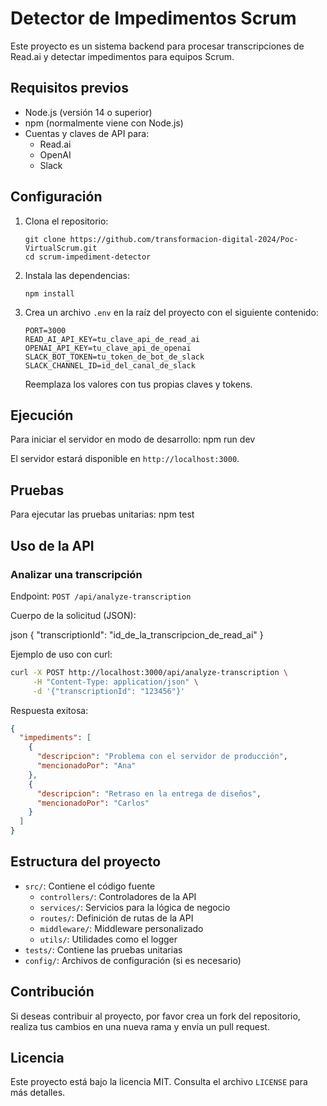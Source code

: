 # Detector de Impedimentos Scrum

Este proyecto es un sistema backend para procesar transcripciones de Read.ai y detectar impedimentos para equipos Scrum.

## Requisitos previos

- Node.js (versión 14 o superior)
- npm (normalmente viene con Node.js)
- Cuentas y claves de API para:
  - Read.ai
  - OpenAI
  - Slack

## Configuración

1. Clona el repositorio:
   ```
   git clone https://github.com/transformacion-digital-2024/Poc-VirtualScrum.git
   cd scrum-impediment-detector
   ```

2. Instala las dependencias:
   ```
   npm install
   ```

3. Crea un archivo `.env` en la raíz del proyecto con el siguiente contenido:
   ```
   PORT=3000
   READ_AI_API_KEY=tu_clave_api_de_read_ai
   OPENAI_API_KEY=tu_clave_api_de_openai
   SLACK_BOT_TOKEN=tu_token_de_bot_de_slack
   SLACK_CHANNEL_ID=id_del_canal_de_slack
   ```
   Reemplaza los valores con tus propias claves y tokens.

## Ejecución

Para iniciar el servidor en modo de desarrollo:
npm run dev


El servidor estará disponible en `http://localhost:3000`.

## Pruebas

Para ejecutar las pruebas unitarias:
npm test



## Uso de la API

### Analizar una transcripción

Endpoint: `POST /api/analyze-transcription`

Cuerpo de la solicitud (JSON):

json
{
"transcriptionId": "id_de_la_transcripcion_de_read_ai"
}

Ejemplo de uso con curl:
```bash
curl -X POST http://localhost:3000/api/analyze-transcription \
     -H "Content-Type: application/json" \
     -d '{"transcriptionId": "123456"}'
```

Respuesta exitosa:
```json
{
  "impediments": [
    {
      "descripcion": "Problema con el servidor de producción",
      "mencionadoPor": "Ana"
    },
    {
      "descripcion": "Retraso en la entrega de diseños",
      "mencionadoPor": "Carlos"
    }
  ]
}
```

## Estructura del proyecto

- `src/`: Contiene el código fuente
  - `controllers/`: Controladores de la API
  - `services/`: Servicios para la lógica de negocio
  - `routes/`: Definición de rutas de la API
  - `middleware/`: Middleware personalizado
  - `utils/`: Utilidades como el logger
- `tests/`: Contiene las pruebas unitarias
- `config/`: Archivos de configuración (si es necesario)

## Contribución

Si deseas contribuir al proyecto, por favor crea un fork del repositorio, realiza tus cambios en una nueva rama y envía un pull request.

## Licencia

Este proyecto está bajo la licencia MIT. Consulta el archivo `LICENSE` para más detalles.